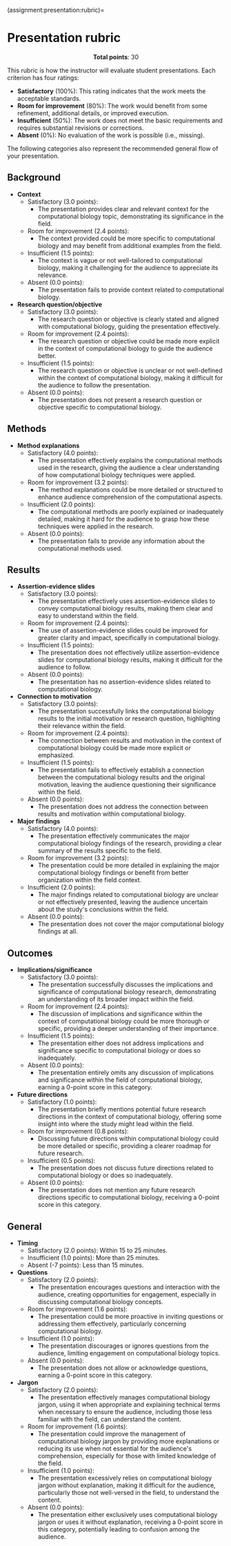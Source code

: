 (assignment:presentation:rubric)=
# Presentation rubric

<p style="text-align: center;">
    <strong>Total points</strong></a>: 30
</p>

This rubric is how the instructor will evaluate student presentations.
Each criterion has four ratings:

- **Satisfactory** (100%):
  This rating indicates that the work meets the acceptable standards.
- **Room for improvement** (80%):
  The work would benefit from some refinement, additional details, or improved execution.
- **Insufficient** (50%):
  The work does not meet the basic requirements and requires substantial revisions or corrections.
- **Absent** (0%):
  No evaluation of the work is possible (i.e., missing).

The following categories also represent the recommended general flow of your presentation.

## Background

- **Context**
  - Satisfactory (3.0 points):
    - The presentation provides clear and relevant context for the computational biology topic, demonstrating its significance in the field.
  - Room for improvement (2.4 points):
    - The context provided could be more specific to computational biology and may benefit from additional examples from the field.
  - Insufficient (1.5 points):
    - The context is vague or not well-tailored to computational biology, making it challenging for the audience to appreciate its relevance.
  - Absent (0.0 points):
    - The presentation fails to provide context related to computational biology.
- **Research question/objective**
  - Satisfactory (3.0 points):
    - The research question or objective is clearly stated and aligned with computational biology, guiding the presentation effectively.
  - Room for improvement (2.4 points):
    - The research question or objective could be made more explicit in the context of computational biology to guide the audience better.
  - Insufficient (1.5 points):
    - The research question or objective is unclear or not well-defined within the context of computational biology, making it difficult for the audience to follow the presentation.
  - Absent (0.0 points):
    - The presentation does not present a research question or objective specific to computational biology.

## Methods

- **Method explanations**
  - Satisfactory (4.0 points):
    - The presentation effectively explains the computational methods used in the research, giving the audience a clear understanding of how computational biology techniques were applied.
  - Room for improvement (3.2 points):
    - The method explanations could be more detailed or structured to enhance audience comprehension of the computational aspects.
  - Insufficient (2.0 points):
    - The computational methods are poorly explained or inadequately detailed, making it hard for the audience to grasp how these techniques were applied in the research.
  - Absent (0.0 points):
    - The presentation fails to provide any information about the computational methods used.

## Results

- **Assertion-evidence slides**
  - Satisfactory (3.0 points):
    - The presentation effectively uses assertion-evidence slides to convey computational biology results, making them clear and easy to understand within the field.
  - Room for improvement (2.4 points):
    - The use of assertion-evidence slides could be improved for greater clarity and impact, specifically in computational biology.
  - Insufficient (1.5 points):
    - The presentation does not effectively utilize assertion-evidence slides for computational biology results, making it difficult for the audience to follow.
  - Absent (0.0 points):
    - The presentation has no assertion-evidence slides related to computational biology.
- **Connection to motivation**
  - Satisfactory (3.0 points):
    - The presentation successfully links the computational biology results to the initial motivation or research question, highlighting their relevance within the field.
  - Room for improvement (2.4 points):
    - The connection between results and motivation in the context of computational biology could be made more explicit or emphasized.
  - Insufficient (1.5 points):
    - The presentation fails to effectively establish a connection between the computational biology results and the original motivation, leaving the audience questioning their significance within the field.
  - Absent (0.0 points):
    - The presentation does not address the connection between results and motivation within computational biology.
- **Major findings**
  - Satisfactory (4.0 points):
    - The presentation effectively communicates the major computational biology findings of the research, providing a clear summary of the results specific to the field.
  - Room for improvement (3.2 points):
    - The presentation could be more detailed in explaining the major computational biology findings or benefit from better organization within the field context.
  - Insufficient (2.0 points):
    - The major findings related to computational biology are unclear or not effectively presented, leaving the audience uncertain about the study's conclusions within the field.
  - Absent (0.0 points):
    - The presentation does not cover the major computational biology findings at all.

## Outcomes

- **Implications/significance**
  - Satisfactory (3.0 points):
    - The presentation successfully discusses the implications and significance of computational biology research, demonstrating an understanding of its broader impact within the field.
  - Room for improvement (2.4 points):
    - The discussion of implications and significance within the context of computational biology could be more thorough or specific, providing a deeper understanding of their importance.
  - Insufficient (1.5 points):
    - The presentation either does not address implications and significance specific to computational biology or does so inadequately.
  - Absent (0.0 points):
    - The presentation entirely omits any discussion of implications and significance within the field of computational biology, earning a 0-point score in this category.
- **Future directions**
  - Satisfactory (1.0 points):
    - The presentation briefly mentions potential future research directions in the context of computational biology, offering some insight into where the study might lead within the field.
  - Room for improvement (0.8 points):
    - Discussing future directions within computational biology could be more detailed or specific, providing a clearer roadmap for future research.
  - Insufficient (0.5 points):
    - The presentation does not discuss future directions related to computational biology or does so inadequately.
  - Absent (0.0 points):
    - The presentation does not mention any future research directions specific to computational biology, receiving a 0-point score in this category.

## General

- **Timing**
  - Satisfactory (2.0 points):
    Within 15 to 25 minutes.
  - Insufficient (1.0 points):
    More than 25 minutes.
  - Absent (-7 points):
    Less than 15 minutes.
- **Questions**
  - Satisfactory (2.0 points):
    - The presentation encourages questions and interaction with the audience, creating opportunities for engagement, especially in discussing computational biology concepts.
  - Room for improvement (1.6 points):
    - The presentation could be more proactive in inviting questions or addressing them effectively, particularly concerning computational biology.
  - Insufficient (1.0 points):
    - The presentation discourages or ignores questions from the audience, limiting engagement on computational biology topics.
  - Absent (0.0 points):
    - The presentation does not allow or acknowledge questions, earning a 0-point score in this category.
- **Jargon**
  - Satisfactory (2.0 points):
    - The presentation effectively manages computational biology jargon, using it when appropriate and explaining technical terms when necessary to ensure the audience, including those less familiar with the field, can understand the content.
  - Room for improvement (1.6 points):
    - The presentation could improve the management of computational biology jargon by providing more explanations or reducing its use when not essential for the audience's comprehension, especially for those with limited knowledge of the field.
  - Insufficient (1.0 points):
    - The presentation excessively relies on computational biology jargon without explanation, making it difficult for the audience, particularly those not well-versed in the field, to understand the content.
  - Absent (0.0 points):
    - The presentation either exclusively uses computational biology jargon or uses it without explanation, receiving a 0-point score in this category, potentially leading to confusion among the audience.
